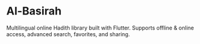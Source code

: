 # Al-Basirah
Multilingual online Hadith library built with Flutter. Supports offline &amp; online access, advanced search, favorites, and sharing.
